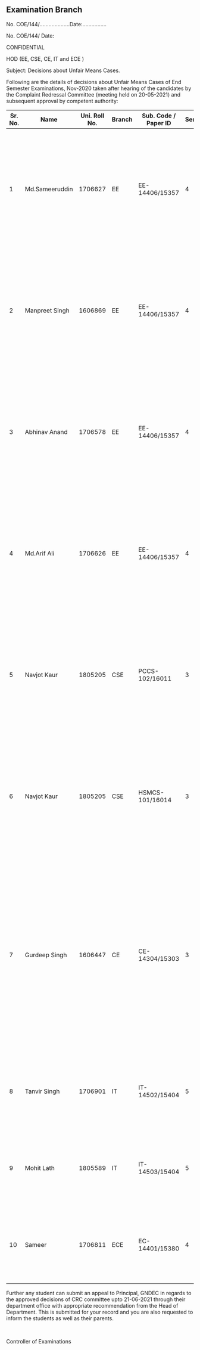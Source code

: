 ## Examination Branch

No. COE/144/....................Date:................


No. COE/144/							Date:

CONFIDENTIAL

HOD (EE, CSE, CE, IT and ECE )

Subject:   Decisions about Unfair Means Cases.

Following are the details of decisions about Unfair Means Cases of End Semester Examinations, Nov-2020 taken after hearing of the candidates by the Complaint Redressal Committee (meeting held on 20-05-2021) and subsequent approval by competent authority:

| Sr. No. | Name           | Uni. Roll No. | Branch | Sub. Code / Paper ID | Sem. | Decision                                                                                                                                                                                                                                                             |
|---------|----------------|---------------|--------|----------------------|------|----------------------------------------------------------------------------------------------------------------------------------------------------------------------------------------------------------------------------------------------------------------------|
| 1       | Md.Sameeruddin | 1706627       | EE     | EE-14406/15357       | 4    | His performance in this subject stands cancelled in the current semester in this subject. Apology in form of affidavit attested by notary has to be submitted.                                                                                                       |
| 2       | Manpreet Singh | 1606869       | EE     | EE-14406/15357       | 4    | His performance in this subject stands cancelled in the current semester in this subject. Apology in form of affidavit attested by notary has to be submitted.                                                                                                       |
| 3       | Abhinav Anand  | 1706578       | EE     | EE-14406/15357       | 4    | His performance in this subject stands cancelled in the current semester in this subject. Apology in form of affidavit attested by notary has to be submitted.                                                                                                       |
| 4       | Md.Arif Ali    | 1706626       | EE     | EE-14406/15357       | 4    | His performance in this subject stands cancelled in the current semester in this subject. Apology in form of affidavit attested by notary has to be submitted.                                                                                                       |
| 5       | Navjot Kaur    | 1805205       | CSE    | PCCS-102/16011       | 3    | Her performance in this subject stands cancelled in the current semester in this subject. Apology in form of affidavit attested by notary has to be submitted.                                                                                                       |
| 6       | Navjot Kaur    | 1805205       | CSE    | HSMCS-101/16014      | 3    | Her performance in this subject stands cancelled in the current semester in this subject. Apology in form of affidavit attested by notary has to be submitted.                                                                                                       |
| 7       | Gurdeep Singh  | 1606447       | CE     | CE-14304/15303       | 3    | His performance in this subject stands cancelled in the current semester in this subject and not allowed to appear in the same subject in next two semesters (i.e. May 21 and Nov. 21) as well. Apology in form of affidavit attested by notary has to be submitted. |
| 8       | Tanvir Singh   | 1706901       | IT     | IT-14502/15404       | 5    | The sheet will be evaluated. Apology in form of affidavit attested by notary has to be submitted.                                                                                                                                                                    |
| 9       | Mohit Lath     | 1805589       | IT     | IT-14503/15404       | 5    | The sheet will be evaluated. Apology in form of affidavit attested by notary has to be submitted.                                                                                                                                                                    |
| 10      | Sameer         | 1706811       | ECE    | EC-14401/15380       | 4    | The sheet will be evaluated. Apology in form of affidavit attested by notary has to be submitted.                                                                                                                                                                    |


Further any student can submit an appeal to Principal, GNDEC in regards to the approved decisions of CRC committee upto 21-06-2021 through their department office with appropriate recommendation from the Head of Department.
This is submitted for your record and you are also requested to inform the students as well as their parents.

</BR>

Controller of Examinations
 
